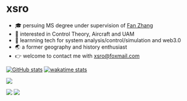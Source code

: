 # xsro

- :mortar_board: persuing MS degree under supervision of [Fan Zhang](https://drfzh.github.io/)
- :flags: interested in Control Theory, Aircraft and UAM
- :bookmark: learnning tech for system analysis/control/simulation and web3.0
- :earth_asia: a former geography and history enthusiast
- :point_right: welcome to contact me with [xsro@foxmail.com](mailto:xsro@foxmail.com)

<!-- https://github.com/anuraghazra/github-readme-stats -->
[![GitHub stats](https://github-readme-stats.vercel.app/api?username=xsro&show_icons=true&theme=flag-india)](https://github.com/xsro)
[![wakatime stats](https://github-readme-stats.vercel.app/api/wakatime?username=xsro)](https://wakatime.com/@xsro)

<!-- https://github.com/vn7n24fzkq/github-profile-summary-cards -->
<img src="https://github-profile-summary-cards.vercel.app/api/cards/profile-details?username=xsro&theme=nord_bright" />
<p>
<img src="https://github-profile-summary-cards.vercel.app/api/cards/most-commit-language?username=xsro&theme=nord_bright" />
<img src="https://github-profile-summary-cards.vercel.app/api/cards/productive-time?username=xsro&theme=nord_bright" />
</p>

